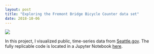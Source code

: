 ```yaml
---
layout: post
title: "Exploring the Fremont Bridge Bicycle Counter data set"
date: 2018-10-06
---
```

<a href="https://github.com/kairstenfay/data-viz/blob/master/Fremont%20bicyclists.ipynb">
    <img class="link post" src="../../../images/fremont-bicycle-data.png"/></a>

In this project, I visualized public, time-series data from [Seattle.gov](http://seattle.gov).
The fully replicable code is located in a Jupyter Notebook [here](https://github.com/kairstenfay/data-viz/blob/master/Fremont%20bicyclists.ipynb).
